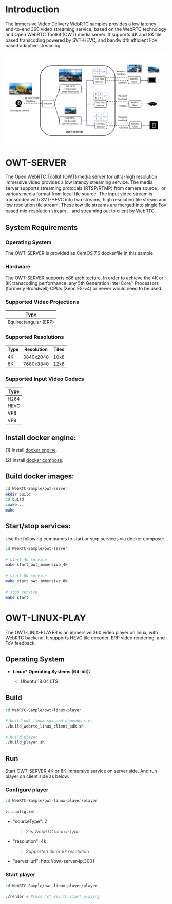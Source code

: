 
# Introduction

The Immersive Video Delivery WebRTC samples provides a low latency end-to-end 360 video streaming service, based on the WebRTC technology and Open WebRTC Toolkit (OWT) media server. It supports 4K and 8K tile based transcoding powered by SVT-HEVC, and bandwidth efficient FoV based adaptive streaming.

<img src="doc/intro.png">

# OWT-SERVER

The Open WebRTC Toolkit (OWT) media server for ultra-high resolution immersive video provides a low latency streaming service. The media server supports streaming protocals (RTSP/RTMP) from camera source，or various media format from local file source. The input video stream is transcoded with SVT-HEVC into two streams, high resolutino tile stream and low resolution tile stream. These tow tile streams are merged into single FoV based mix-resolution stream， and streaming out to client by WebRTC.

## System Requirements

### Operating System

The OWT-SERVER is provided as CentOS 7.6 dockerfile in this sample.

### Hardware

The OWT-SERVER supports x86 architecture. In order to achieve the 4K or 8K transcoding performance, any 5th Generation Intel Core™ Processors (formerly Broadwell) CPUs (Xeon E5-v4) or newer would need to be used.

### Supported Video Projections

|Type|
|-----|
|Equirectangular (ERP)|

### Supported Resolutions

|Type|Resolution|Tiles|
|-----|-----|-----|
|4K|3840x2048|10x8|
|8K|7680x3840|12x6|

### Supported Input Video Codecs

|Type|
|-----|
|H264|
|HEVC|
|VP8|
|VP9|

## Install docker engine:

(1) Install [docker engine](https://docs.docker.com/install).

(2) Install [docker compose](https://docs.docker.com/compose/install).

## Build docker images:

```bash
cd WebRTC-Sample/owt-server
mkdir build
cd build
cmake ..
make
```

## Start/stop services:

Use the following commands to start or stop services via docker compose:

```bash
cd WebRTC-Sample/owt-server

# start 4k service
make start_owt_immersive_4k

# start 8k service
make start_owt_immersive_8k

# stop service
make start
```

# OWT-LINUX-PLAY
The OWT-LINIX-PLAYER is an immersive 360 video player on linux, with WebRTC backend. It supports HEVC tile decoder, ERP video rendering, and FoV feedback.

## Operating System

- __Linux* Operating Systems (64-bit):__

  - Ubuntu 18.04 LTS

## Build

```bash
cd WebRTC-Sample/owt-linux-player

# build owt linux sdk and dependencies
./build_webrtc_linux_client_sdk.sh

# build player
./build_player.sh
```

## Run

Start OWT-SERVER 4K or 8K immersive service on server side. And run player on client side as below.

### Configure player

```bash
cd WebRTC-Sample/owt-linux-player/player

vi config.xml
```

- "sourceType": 2
    >*2 is WebRTC source type*
- "resolution": 4k
    >*Supported 4k or 8k resolution*
- "server_url": http://owt-server-ip:3001

### Start player

```bash
cd WebRTC-Sample/owt-linux-player/player

./render # Press "s" key to start playing
```
